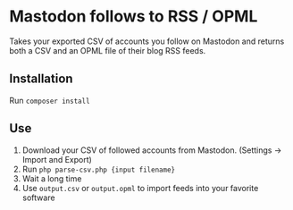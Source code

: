 # Mastodon follows to RSS / OPML

Takes your exported CSV of accounts you follow on Mastodon and returns both a CSV and an OPML file of their blog RSS feeds.

## Installation

Run `composer install`

## Use

1. Download your CSV of followed accounts from Mastodon. (Settings -> Import and Export)
2. Run `php parse-csv.php {input filename}`
3. Wait a long time
4. Use `output.csv` or `output.opml` to import feeds into your favorite software